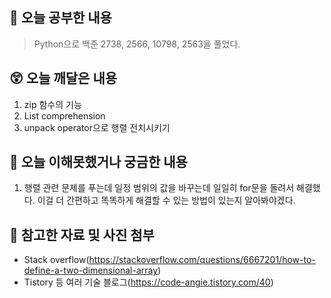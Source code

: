 ## 📝 오늘 공부한 내용
> Python으로 백준 2738, 2566, 10798, 2563을 풀었다.

## 😲 오늘 깨달은 내용
1. zip 함수의 기능
2. List comprehension
3. unpack operator으로 행렬 전치시키기

## 🥲 오늘 이해못했거나 궁금한 내용
1. 행렬 관련 문제를 푸는데 일정 범위의 값을 바꾸는데 일일히 for문을 돌려서 해결했다. 이걸 더 간편하고 똑똑하게 해결할 수 있는 방법이 있는지 알아봐야겠다.
   
## 📁 참고한 자료 및 사진 첨부
- Stack overflow(https://stackoverflow.com/questions/6667201/how-to-define-a-two-dimensional-array)
- Tistory 등 여러 기술 블로그(https://code-angie.tistory.com/40)
